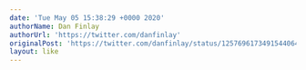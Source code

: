 ```yaml
---
date: 'Tue May 05 15:38:29 +0000 2020'
authorName: Dan Finlay
authorUrl: 'https://twitter.com/danfinlay'
originalPost: 'https://twitter.com/danfinlay/status/1257696173491544064'
layout: like
---
```

